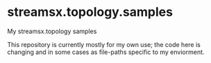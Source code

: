 # streamsx.topology.samples
My streamsx.topology samples


This repository is currently mostly for my own use; the code here is changing and in some cases as file-paths specific to my enviorment.
